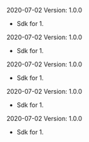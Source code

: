 2020-07-02 Version: 1.0.0
- Sdk for 1.

2020-07-02 Version: 1.0.0
- Sdk for 1.

2020-07-02 Version: 1.0.0
- Sdk for 1.

2020-07-02 Version: 1.0.0
- Sdk for 1.

2020-07-02 Version: 1.0.0
- Sdk for 1.

